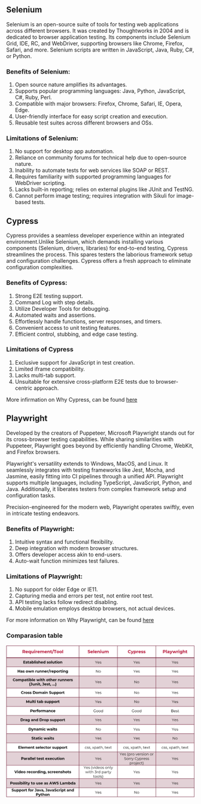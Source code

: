 ## Selenium

Selenium is an open-source suite of tools for testing web applications across different browsers. It was created by Thoughtworks in 2004 and is dedicated to browser application testing. Its components include Selenium Grid, IDE, RC, and WebDriver, supporting browsers like Chrome, Firefox, Safari, and more. Selenium scripts are written in JavaScript, Java, Ruby, C#, or Python.

### Benefits of Selenium:

1. Open source nature amplifies its advantages.
2. Supports popular programming languages: Java, Python, JavaScript, C#, Ruby, Perl.
3. Compatible with major browsers: Firefox, Chrome, Safari, IE, Opera, Edge.
4. User-friendly interface for easy script creation and execution.
5. Reusable test suites across different browsers and OSs.

### Limitations of Selenium:

1. No support for desktop app automation.
2. Reliance on community forums for technical help due to open-source nature.
3. Inability to automate tests for web services like SOAP or REST.
4. Requires familiarity with supported programming languages for WebDriver scripting.
5. Lacks built-in reporting; relies on external plugins like JUnit and TestNG.
6. Cannot perform image testing; requires integration with Sikuli for image-based tests.

## Cypress

Cypress provides a seamless developer experience within an integrated environment.Unlike Selenium, which demands installing various components (Selenium, drivers, libraries) for end-to-end testing, Cypress streamlines the process. This spares testers the laborious framework setup and configuration challenges. Cypress offers a fresh approach to eliminate configuration complexities.

### Benefits of Cypress:

1. Strong E2E testing support.
2. Command Log with step details.
3. Utilize Developer Tools for debugging.
4. Automated waits and assertions.
5. Effortlessly handle functions, server responses, and timers.
6. Convenient access to unit testing features.
7. Efficient control, stubbing, and edge case testing.

### Limitations of Cypress

1. Exclusive support for JavaScript in test creation.
2. Limited iframe compatibility.
3. Lacks multi-tab support.
4. Unsuitable for extensive cross-platform E2E tests due to browser-centric approach.

More infirmation on Why Cypress, can be found [here](https://docs.cypress.io/guides/overview/why-cypress)

## Playwright

Developed by the creators of Puppeteer, Microsoft Playwright stands out for its cross-browser testing capabilities. While sharing similarities with Puppeteer, Playwright goes beyond by efficiently handling Chrome, WebKit, and Firefox browsers.

Playwright's versatility extends to Windows, MacOS, and Linux. It seamlessly integrates with testing frameworks like Jest, Mocha, and Jasmine, easily fitting into CI pipelines through a unified API. Playwright supports multiple languages, including TypeScript, JavaScript, Python, and Java. Additionally, it liberates testers from complex framework setup and configuration tasks.

Precision-engineered for the modern web, Playwright operates swiftly, even in intricate testing endeavors.

### Benefits of Playwright:

1. Intuitive syntax and functional flexibility.
2. Deep integration with modern browser structures.
3. Offers developer access akin to end-users.
4. Auto-wait function minimizes test failures.

### Limitations of Playwright:

1. No support for older Edge or IE11.
2. Capturing media and errors per test, not entire root test.
3. API testing lacks follow redirect disabling.
4. Mobile emulation employs desktop browsers, not actual devices.

For more information on Why Playwright, can be found [here](https://playwright.dev/docs/why-playwright)

### Comparasion table

![Alt text](image.png)
